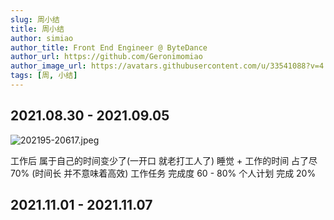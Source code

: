 ```yaml
---
slug: 周小结
title: 周小结
author: simiao
author_title: Front End Engineer @ ByteDance
author_url: https://github.com/Geronimomiao
author_image_url: https://avatars.githubusercontent.com/u/33541088?v=4
tags: [周, 小结]
---
```


## 2021.08.30 - 2021.09.05

![202195-20617.jpeg](https://img.wsmpage.cn/blog/new/202195-201348.jpeg)


工作后 属于自己的时间变少了(一开口 就老打工人了)
睡觉 + 工作的时间 占了尽 70% (时间长 并不意味着高效)
工作任务 完成度 60 - 80%
个人计划 完成 20%

## 2021.11.01 - 2021.11.07


